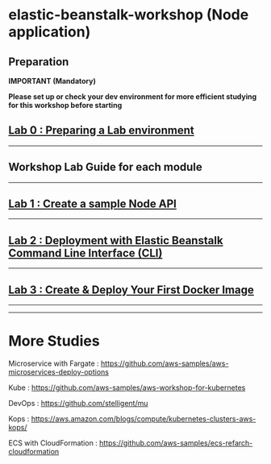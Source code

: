 # elastic-beanstalk-workshop (Node application)

## Preparation

**IMPORTANT (Mandatory)**

**Please set up or check your dev environment for more efficient studying for this workshop before starting**

## [Lab 0 : Preparing a Lab environment](./doc-module-00.md)

<hr>

## Workshop Lab Guide for each module

<hr>

## [Lab 1 : Create a sample Node API](./doc-module-01.md)

<hr>

## [Lab 2 : Deployment with Elastic Beanstalk Command Line Interface (CLI)](./doc-module-02.md)

<hr>

## [Lab 3 : Create & Deploy Your First Docker Image](./doc-module-03.md)

<hr>
<hr>

# More Studies

Microservice with Fargate :
https://github.com/aws-samples/aws-microservices-deploy-options

Kube :
https://github.com/aws-samples/aws-workshop-for-kubernetes

DevOps : https://github.com/stelligent/mu

Kops : https://aws.amazon.com/blogs/compute/kubernetes-clusters-aws-kops/

ECS with CloudFormation : https://github.com/aws-samples/ecs-refarch-cloudformation
